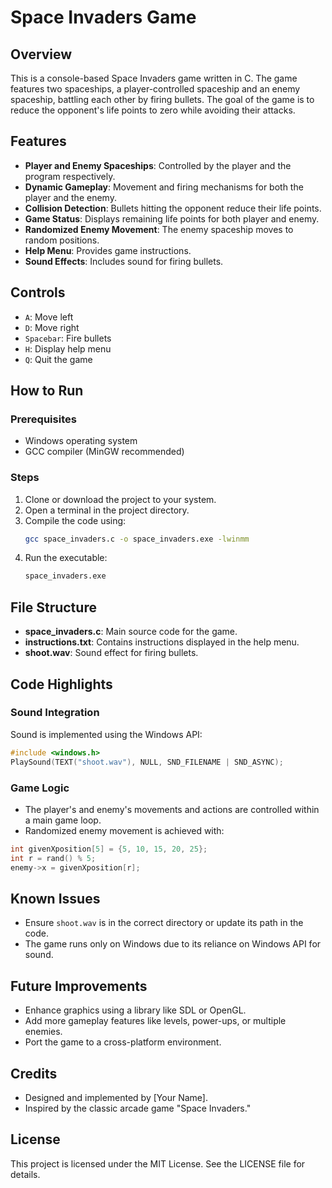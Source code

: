 # Space Invaders Game

## Overview
This is a console-based Space Invaders game written in C. The game features two spaceships, a player-controlled spaceship and an enemy spaceship, battling each other by firing bullets. The goal of the game is to reduce the opponent's life points to zero while avoiding their attacks.

## Features
- **Player and Enemy Spaceships**: Controlled by the player and the program respectively.
- **Dynamic Gameplay**: Movement and firing mechanisms for both the player and the enemy.
- **Collision Detection**: Bullets hitting the opponent reduce their life points.
- **Game Status**: Displays remaining life points for both player and enemy.
- **Randomized Enemy Movement**: The enemy spaceship moves to random positions.
- **Help Menu**: Provides game instructions.
- **Sound Effects**: Includes sound for firing bullets.

## Controls
- `A`: Move left
- `D`: Move right
- `Spacebar`: Fire bullets
- `H`: Display help menu
- `Q`: Quit the game

## How to Run
### Prerequisites
- Windows operating system
- GCC compiler (MinGW recommended)

### Steps
1. Clone or download the project to your system.
2. Open a terminal in the project directory.
3. Compile the code using:
   ```bash
   gcc space_invaders.c -o space_invaders.exe -lwinmm
   ```
4. Run the executable:
   ```bash
   space_invaders.exe
   ```

## File Structure
- **space_invaders.c**: Main source code for the game.
- **instructions.txt**: Contains instructions displayed in the help menu.
- **shoot.wav**: Sound effect for firing bullets.

## Code Highlights
### Sound Integration
Sound is implemented using the Windows API:
```c
#include <windows.h>
PlaySound(TEXT("shoot.wav"), NULL, SND_FILENAME | SND_ASYNC);
```

### Game Logic
- The player's and enemy's movements and actions are controlled within a main game loop.
- Randomized enemy movement is achieved with:
```c
int givenXposition[5] = {5, 10, 15, 20, 25};
int r = rand() % 5;
enemy->x = givenXposition[r];
```

## Known Issues
- Ensure `shoot.wav` is in the correct directory or update its path in the code.
- The game runs only on Windows due to its reliance on Windows API for sound.

## Future Improvements
- Enhance graphics using a library like SDL or OpenGL.
- Add more gameplay features like levels, power-ups, or multiple enemies.
- Port the game to a cross-platform environment.

## Credits
- Designed and implemented by [Your Name].
- Inspired by the classic arcade game "Space Invaders."

## License
This project is licensed under the MIT License. See the LICENSE file for details.


